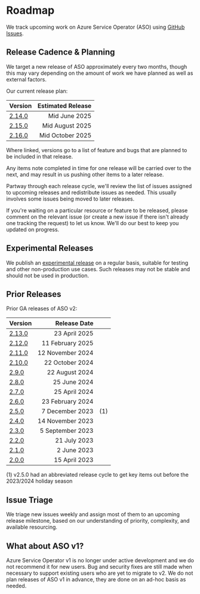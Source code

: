 # Roadmap

We track upcoming work on Azure Service Operator (ASO) using [GitHub Issues](https://github.com/Azure/azure-service-operator/issues?q=is%3Aissue+is%3Aopen).

## Release Cadence & Planning

We target a new release of ASO approximately every two months, though this may vary depending on the amount of work we have planned as well as external factors.

Our current release plan:

| Version                                                                | Estimated Release |
|------------------------------------------------------------------------|------------------:|
| [2.14.0](https://github.com/Azure/azure-service-operator/milestone/33) |     Mid June 2025 |
| [2.15.0](https://github.com/Azure/azure-service-operator/milestone/34) |   Mid August 2025 |
| [2.16.0](https://github.com/Azure/azure-service-operator/milestone/35) |  Mid October 2025 |

Where linked, versions go to a list of feature and bugs that are planned to be included in that release.

Any items note completed in time for one release will be carried over to the next, and may result in us pushing other items to a later release.

Partway through each release cycle, we'll review the list of issues assigned to upcoming releases and redistribute issues as needed. This usually involves some issues being moved to later releases.

If you're waiting on a particular resource or feature to be released, please comment on the relevant issue (or create a new issue if there isn't already one tracking the request) to let us know. We'll do our best to keep you updated on progress.

## Experimental Releases

We publish an [experimental release](https://github.com/Azure/azure-service-operator/releases/tag/experimental) on a regular basis, suitable for testing and other non-production use cases. Such releases may not be stable and should not be used in production.

## Prior Releases

Prior GA releases of ASO v2:

| Version                                                                        |     Release Date |     |
|--------------------------------------------------------------------------------|-----------------:|-----|
| [2.13.0](https://github.com/Azure/azure-service-operator/releases/tag/v2.13.0) |    23 April 2025 |     |
| [2.12.0](https://github.com/Azure/azure-service-operator/releases/tag/v2.12.0) | 11 February 2025 |     |
| [2.11.0](https://github.com/Azure/azure-service-operator/releases/tag/v2.11.0) | 12 November 2024 |     |
| [2.10.0](https://github.com/Azure/azure-service-operator/releases/tag/v2.10.0) |  22 October 2024 |     |
| [2.9.0](https://github.com/Azure/azure-service-operator/releases/tag/v2.9.0)   |   22 August 2024 |     |
| [2.8.0](https://github.com/Azure/azure-service-operator/releases/tag/v2.8.0)   |     25 June 2024 |     |
| [2.7.0](https://github.com/Azure/azure-service-operator/releases/tag/v2.7.0)   |    25 April 2024 |     |
| [2.6.0](https://github.com/Azure/azure-service-operator/releases/tag/v2.6.0)   | 23 February 2024 |     |
| [2.5.0](https://github.com/Azure/azure-service-operator/releases/tag/v2.5.0)   |  7 December 2023 | (1) |
| [2.4.0](https://github.com/Azure/azure-service-operator/releases/tag/v2.4.0)   | 14 November 2023 |     |
| [2.3.0](https://github.com/Azure/azure-service-operator/releases/tag/v2.3.0)   | 5 September 2023 |     |
| [2.2.0](https://github.com/Azure/azure-service-operator/releases/tag/v2.2.0)   |     21 July 2023 |     |
| [2.1.0](https://github.com/Azure/azure-service-operator/releases/tag/v2.1.0)   |      2 June 2023 |     |
| [2.0.0](https://github.com/Azure/azure-service-operator/releases/tag/v2.0.0)   |    15 April 2023 |     |

(1) v2.5.0 had an abbreviated release cycle to get key items out before the 2023/2024 holiday season

## Issue Triage

We triage new issues weekly and assign most of them to an upcoming release milestone, based on our understanding of priority, complexity, and available resourcing.

## What about ASO v1?

Azure Service Operator v1 is no longer under active development and we do not recommend it for new users. Bug and security fixes are still made when necessary to support existing users who are yet to migrate to v2. We do not plan releases of ASO v1 in advance, they are done on an ad-hoc basis as needed.

